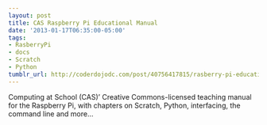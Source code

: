 ```yaml
---
layout: post
title: CAS Raspberry Pi Educational Manual
date: '2013-01-17T06:35:00-05:00'
tags:
- RasberryPi
- docs
- Scratch
- Python
tumblr_url: http://coderdojodc.com/post/40756417815/rasberry-pi-education-manual
---
```

Computing at School (CAS)’ Creative Commons-licensed teaching manual for the Raspberry Pi, with chapters on Scratch, Python, interfacing, the command line and more…
